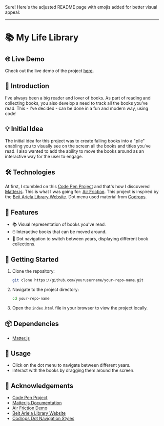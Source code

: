 Sure! Here's the adjusted README page with emojis added for better visual appeal:

---

# 📚 My Life Library

## 🌐 Live Demo
Check out the live demo of the project [here]([https://ariela.today/](https://ritagr.github.io/MyLifeLibrary/)).

## 📖 Introduction
I've always been a big reader and lover of books. As part of reading and collecting books, you also develop a need to track all the books you've read. This - I've decided - can be done in a fun and modern way, using code!

## 💡 Initial Idea
The initial idea for this project was to create falling books into a "pile" enabling you to visually see on the screen all the books and titles you've read. I also wanted to add the ability to move the books around as an interactive way for the user to engage.

## 🛠️ Technologies
At first, I stumbled on this [Code Pen Project](https://codepen.io/liabru/pen/jwXqOd) and that's how I discovered [Matter.js](https://brm.io/matter-js/docs/). This is what I was going for: [Air Friction](https://brm.io/matter-js/demo/#airFriction). This project is inspired by the [Beit Ariela Library Website](https://ariela.today/). Dot menu used material from [Codrops](https://github.com/codrops/DotNavigationStyles).

## 🌟 Features
- 📚 Visual representation of books you've read.
- 🖱️ Interactive books that can be moved around.
- 📅 Dot navigation to switch between years, displaying different book collections.

## 🚀 Getting Started
1. Clone the repository:
   ```sh
   git clone https://github.com/yourusername/your-repo-name.git
   ```
2. Navigate to the project directory:
   ```sh
   cd your-repo-name
   ```
3. Open the `index.html` file in your browser to view the project locally.

## 📦 Dependencies
- [Matter.js](https://brm.io/matter-js/docs/)

## 📝 Usage
- Click on the dot menu to navigate between different years.
- Interact with the books by dragging them around the screen.

## 🙏 Acknowledgements
- [Code Pen Project](https://codepen.io/liabru/pen/jwXqOd)
- [Matter.js Documentation](https://brm.io/matter-js/docs/)
- [Air Friction Demo](https://brm.io/matter-js/demo/#airFriction)
- [Beit Ariela Library Website](https://ariela.today/)
- [Codrops Dot Navigation Styles](https://github.com/codrops/DotNavigationStyles)
